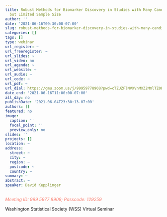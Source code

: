 ```yaml
---
title: Robust Methods for Biomarker Discovery in Studies with Many Candidate Biomarkers
  but Limited Sample Size
author: ''
date: '2021-06-16T09:30:00-07:00'
slug: robust-methods-for-biomarker-discovery-in-studies-with-many-candidate-biomarkers-but-limited-sample-size
categories: []
tags: []
type: webinar
url_register: ~
url_freeregister: ~
url_slides: ~
url_video: no
url_agenda: ~
url_website: ~
url_audio: ~
url_code: ~
url_pdf: ~
url_dial: https://gmu.zoom.us/j/99959778908?pwd=cTZUZFlNVXVnMXZ2MmlTZ0FDbmtQdz09 
date_end: '2021-06-16T11:00:00-07:00'
all_day: no
publishDate: '2021-06-04T23:30:13-07:00'
authors: []
featured: no
image:
  caption: ''
  focal_point: ''
  preview_only: no
slides: ''
projects: []
location: ~
address:
  street: ~
  city: ~
  region: ~
  postcode: ~
  country: ~
summary: ~
abstract: ~
speaker: David Kepplinger
---
```

<span style="color: salmon;">*Meeting ID: 999 5977 8908; Passcode: 129259*</span>
<!--more-->
Washington Statistical Society (WSS) Virtual Seminar